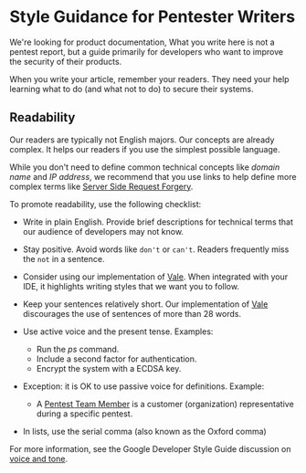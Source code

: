 # Style Guidance for Pentester Writers

We're looking for product documentation, What you write here is not a pentest
report, but a guide primarily for developers who want to improve the security of
their products. 

When you write your article, remember your readers. They need your help learning
what to do (and what not to do) to secure their systems.

## Readability

Our readers are typically not English majors. Our concepts are already complex.
It helps our readers if you use the simplest possible language.

While you don't need to define common technical concepts like _domain name_ and
_IP address_, we recommend that you use links to help define more complex terms
like [Server Side Request Forgery](https://owasp.org/Top10/A10_2021-Server-Side_Request_Forgery_%28SSRF%29/).

To promote readability, use the following checklist:

- Write in plain English. Provide brief descriptions for technical terms that
  our audience of developers may not know.
- Stay positive. Avoid words like `don't` or `can't`. Readers frequently miss
  the `not` in a sentence.
- Consider using our implementation of [Vale](https://github.com/cobalthq/cobalt-product-public-docs/blob/main/GrammarLinter.md). When
  integrated with your IDE, it highlights writing styles that we want you to
follow.

- Keep your sentences relatively short. Our implementation of
  [Vale](https://github.com/cobalthq/cobalt-product-public-docs/blob/main/GrammarLinter.md) discourages the use of sentences of more than 28 words.
- Use active voice and the present tense. Examples:
  - Run the _ps_ command.
  - Include a second factor for authentication.
  - Encrypt the system with a ECDSA key.

- Exception: it is OK to use passive voice for definitions. Example:
  - A [Pentest Team Member](https://developer.cobalt.io/getting-started/glossary/#pentest-team-member) is a customer (organization) representative during a specific pentest.

- In lists, use the serial comma (also known as the Oxford comma)

For more information, see the Google Developer Style Guide discussion on 
[voice and tone](https://developers.google.com/style/tone).
